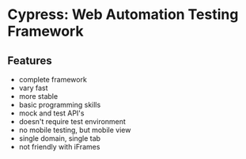 # Cypress: Web Automation Testing Framework

## Features

- complete framework
- vary fast
- more stable
- basic programming skills
- mock and test API's
- doesn't require test environment
- no mobile testing, but mobile view
- single domain, single tab
- not friendly with iFrames

